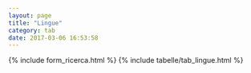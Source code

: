 ```yaml
---
layout: page
title: "Lingue"
category: tab
date: 2017-03-06 16:53:58
---
```


{% include form_ricerca.html %}
{% include tabelle/tab_lingue.html %}


